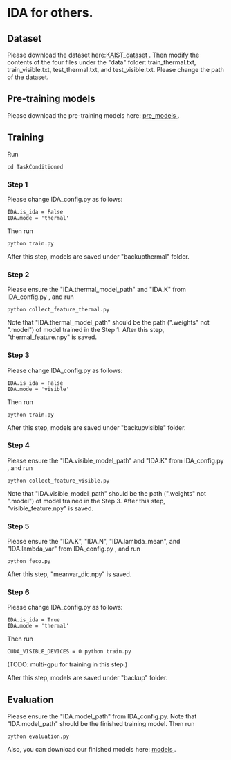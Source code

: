 # IDA for others.

## Dataset

Please download the dataset here:<a href="https://drive.google.com/file/d/14A3K2IPPPC8-BwPh-YjeHARaZqjnR655/view?usp=sharing">KAIST_dataset </a>. Then modify the contents of the four files under the "data" folder: train_thermal.txt, train_visible.txt, test_thermal.txt, and test_visible.txt. Please change the path of the dataset.

## Pre-training models

Please download the pre-training models here: <a href="https://drive.google.com/drive/folders/1PBcThV9qMB9ZXi8X9lwNAScuAp4sBVds?usp=sharing">pre_models </a>.

## Training

Run

```
cd TaskConditioned
```

### Step 1

Please change IDA_config.py as follows:

```
IDA.is_ida = False
IDA.mode = 'thermal'
```

Then run 

```
python train.py
```

After this step, models are saved under "backupthermal" folder.

### Step 2

Please ensure the "IDA.thermal_model_path" and "IDA.K" from IDA_config.py , and run

```
python collect_feature_thermal.py
```

Note that "IDA.thermal_model_path" should be the path (".weights" not ".model") of model trained in the Step 1. After this step, "thermal_feature.npy" is saved.

### Step 3

Please change IDA_config.py as follows:

```
IDA.is_ida = False
IDA.mode = 'visible'
```

Then run 

```
python train.py
```

After this step, models are saved under "backupvisible" folder.

### Step 4

Please ensure the "IDA.visible_model_path" and "IDA.K" from IDA_config.py , and run

```
python collect_feature_visible.py
```

Note that "IDA.visible_model_path" should be the path (".weights" not ".model") of model trained in the Step 3. After this step, "visible_feature.npy" is saved.

### Step 5

Please ensure the "IDA.K", "IDA.N", "IDA.lambda_mean", and "IDA.lambda_var" from IDA_config.py , and run

```
python feco.py
```

After this step, "meanvar_dic.npy" is saved.

### Step 6

Please change IDA_config.py as follows:

```
IDA.is_ida = True
IDA.mode = 'thermal'
```

Then run

```
CUDA_VISIBLE_DEVICES = 0 python train.py
```
(TODO: multi-gpu for training in this step.)

After this step, models are saved under "backup" folder.

## Evaluation

Please ensure the "IDA.model_path" from IDA_config.py. Note that "IDA.model_path" should be the finished training model. Then run

```
python evaluation.py
```

Also, you can download our finished models here: <a href="https://drive.google.com/drive/folders/14o9pdR3L6eRIVNe8wi-V4SqOn7uQoara?usp=share_link">models </a>.
